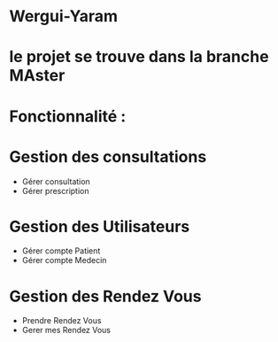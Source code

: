 # Wergui-Yaram
# le projet se trouve dans la branche MAster
# Fonctionnalité :
 #  Gestion des consultations
   - Gérer consultation 
   - Gérer prescription
 # Gestion des Utilisateurs
   - Gérer compte Patient 
   - Gérer compte Medecin
 # Gestion des Rendez Vous
   - Prendre Rendez Vous
   - Gerer mes Rendez Vous
